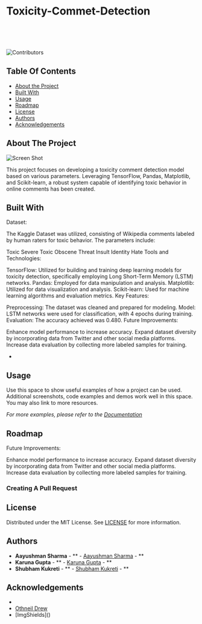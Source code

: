 # Toxicity-Commet-Detection
<br/>
    <br/>
    <br/>
  </p>
</p>

![Contributors](https://img.shields.io/github/contributors/ShaanCoding/ReadME-Generator?color=dark-green) 

## Table Of Contents

* [About the Project](#about-the-project)
* [Built With](#built-with)
* [Usage](#usage)
* [Roadmap](#roadmap)
* [License](#license)
* [Authors](#authors)
* [Acknowledgements](#acknowledgements)

## About The Project

![Screen Shot](images/screenshot.png)

This project focuses on developing a toxicity comment detection model based on various parameters. Leveraging TensorFlow, Pandas, Matplotlib, and Scikit-learn, a robust system capable of identifying toxic behavior in online comments has been created.

## Built With

Dataset:

The Kaggle Dataset was utilized, consisting of Wikipedia comments labeled by human raters for toxic behavior. The parameters include:

Toxic
Severe Toxic
Obscene
Threat
Insult
Identity Hate
Tools and Technologies:

TensorFlow: Utilized for building and training deep learning models for toxicity detection, specifically employing Long Short-Term Memory (LSTM) networks.
Pandas: Employed for data manipulation and analysis.
Matplotlib: Utilized for data visualization and analysis.
Scikit-learn: Used for machine learning algorithms and evaluation metrics.
Key Features:

Preprocessing: The dataset was cleaned and prepared for modeling.
Model: LSTM networks were used for classification, with 4 epochs during training.
Evaluation: The accuracy achieved was 0.480.
Future Improvements:

Enhance model performance to increase accuracy.
Expand dataset diversity by incorporating data from Twitter and other social media platforms.
Increase data evaluation by collecting more labeled samples for training.

* []()

## Usage

Use this space to show useful examples of how a project can be used. Additional screenshots, code examples and demos work well in this space. You may also link to more resources.

_For more examples, please refer to the [Documentation](https://example.com)_

## Roadmap

Future Improvements:

Enhance model performance to increase accuracy.
Expand dataset diversity by incorporating data from Twitter and other social media platforms.
Increase data evaluation by collecting more labeled samples for training.

### Creating A Pull Request



## License

Distributed under the MIT License. See [LICENSE](https://github.com/ShaanCoding/ReadME-Generator/blob/main/LICENSE.md) for more information.

## Authors

* **Aayushman Sharma** - ** - [Aayushman Sharma](https://github.com/ShaanCoding/) - **
* **Karuna Gupta** - ** - [Karuna Gupta]() - **
* **Shubham Kukreti** - ** - [Shubham Kukreti]() - **

## Acknowledgements

* []()
* [Othneil Drew]()
* [ImgShields](\)
